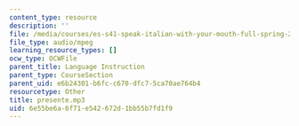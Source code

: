 ```yaml
---
content_type: resource
description: ''
file: /media/courses/es-s41-speak-italian-with-your-mouth-full-spring-2012/6e55be6a6f71e542672d1bb55b7fd1f9_presente.mp3
file_type: audio/mpeg
learning_resource_types: []
ocw_type: OCWFile
parent_title: Language Instruction
parent_type: CourseSection
parent_uid: e6b24301-b6fc-c670-dfc7-5ca70ae764b4
resourcetype: Other
title: presente.mp3
uid: 6e55be6a-6f71-e542-672d-1bb55b7fd1f9
---
```

